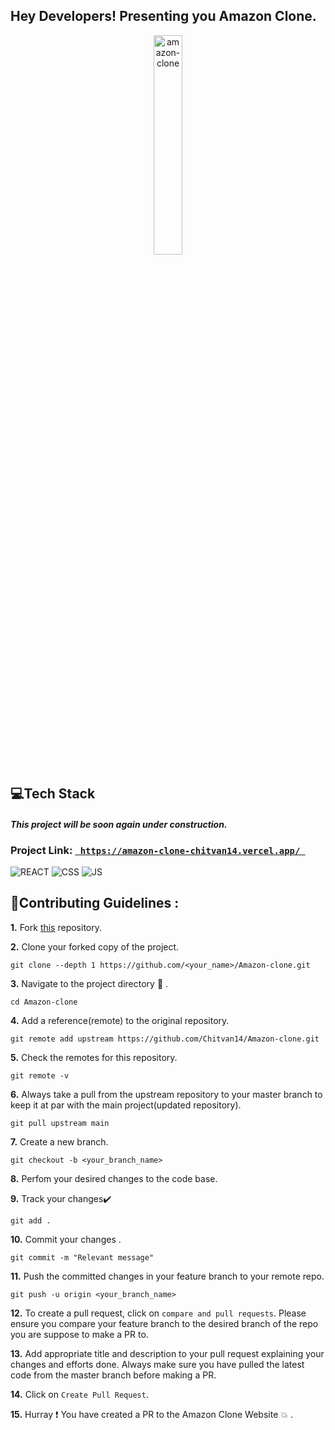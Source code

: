 <h2>Hey Developers! Presenting you Amazon Clone. </h2>



<p align="center">
  <a href="https://amazon-clone-chitvan14.vercel.app/">
 <img src="https://chitvangarg.com/images/projects/banners/ecom.jpg" alt="amazon-clone" width="30%" height="30%"/>
  </a>
</p>

## 💻Tech Stack
<h4> <i> This project will be soon again under construction. </i> </h4>
<h3>Project Link: <code><a href="https://amazon-clone-chitvan14.vercel.app/"> https://amazon-clone-chitvan14.vercel.app/ </a> </code> </h3>
 
![REACT](https://img.shields.io/badge/React-20232A?style=for-the-badge&logo=react&logoColor=61DAFB)
![CSS](https://img.shields.io/badge/css3%20-%231572B6.svg?&style=for-the-badge&logo=css3&logoColor=white)
![JS](https://img.shields.io/badge/javascript%20-%23323330.svg?&style=for-the-badge&logo=javascript&logoColor=%23F7DF1E)
  


## 📌Contributing Guidelines :
**1.**  Fork [this](https://github.com/Chitvan14/Amazon-clone.git) repository.

**2.**  Clone your forked copy of the project.
```
git clone --depth 1 https://github.com/<your_name>/Amazon-clone.git
```
**3.** Navigate to the project directory :file_folder: .
```
cd Amazon-clone
```
**4.** Add a reference(remote) to the original repository.
```
git remote add upstream https://github.com/Chitvan14/Amazon-clone.git
```
**5.** Check the remotes for this repository.
```
git remote -v
```
**6.** Always take a pull from the upstream repository to your master branch to keep it at par with the main project(updated repository).
```
git pull upstream main
```
**7.** Create a new branch.
```
git checkout -b <your_branch_name>
```
**8.** Perfom your desired changes to the code base.


**9.** Track your changes:heavy_check_mark: 
```
git add . 
```
**10.** Commit your changes .
```
git commit -m "Relevant message"
```
**11.** Push the committed changes in your feature branch to your remote repo.
```
git push -u origin <your_branch_name>
```
**12.** To create a pull request, click on `compare and pull requests`. Please ensure you compare your feature branch to the desired branch of the repo you are suppose to make a PR to.

**13.** Add appropriate title and description to your pull request explaining your changes and efforts done. Always make sure you have pulled the latest code from the master branch before making a PR.

**14.** Click on `Create Pull Request`.

**15.** Hurray ❗ You have created a PR to the Amazon Clone Website 💥 .


